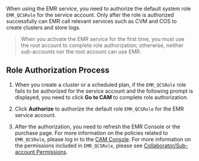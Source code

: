 When using the EMR service, you need to authorize the default system role `EMR_QCSRole` for the service account. Only after the role is authorized successfully can EMR call relevant services such as CVM and COS to create clusters and store logs.
>When you activate the EMR service for the first time, you must use the root account to complete role authorization; otherwise, neither sub-accounts nor the root account can use EMR.

## Role Authorization Process
1. When you create a cluster or a scheduled plan, if the `EMR_QCSRole` role fails to be authorized for the service account and the following prompt is displayed, you need to click **Go to CAM** to complete role authorization.

2. Click **Authorize** to authorize the default role `EMR_QCSRole` for the EMR service account.
 
3. After the authorization, you need to refresh the EMR Console or the purchase page. For more information on the policies related to `EMR_QCSRole`, please log in to the [CAM Console](https://console.cloud.tencent.com/cam/policy). For more information on the permissions included in `EMR_QCSRole`, please see [Collaborator/Sub-account Permissions](https://intl.cloud.tencent.com/document/product/1026/31100).
